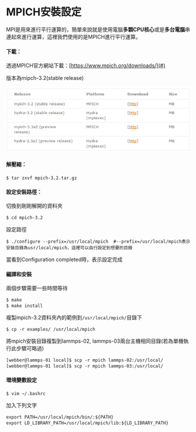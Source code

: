 # MPICH安裝設定

MPI是用來進行平行運算的，簡單來說就是使用電腦**多顆CPU核心**或是**多台電腦**串連起來進行運算，這裡我們使用的是MPICH進行平行運算。

#### 下載：

透過MPICH官方網站下載：[https://www.mpich.org/downloads/](#)

版本為mipch-3.2\(stable release\)

![](/Image/mpich.png)

#### 解壓縮：

```
$ tar zxvf mpich-3.2.tar.gz
```

#### 設定安裝路徑：

切換到剛剛解開的資料夾

```
$ cd mpich-3.2
```

設定路徑

```
$ ./configure --prefix=/usr/local/mpich  #--prefix=/usr/local/mpich表示安裝目錄為usr/local/mpich，這裡可以自行設定到想要的目錄
```

當看到Configuration completed時，表示設定完成

#### 編譯和安裝

兩個步驟需要一些時間等待

```
$ make
$ make install
```

複製mpich-3.2資料夾內的範例到`/usr/local/mpich/`目錄下

```
$ cp -r examples/ /usr/local/mpich
```

將mpich安裝目錄複製到lammps-02, lammps-03兩台主機相同目錄\(若為單機執行此步驟可略過\)

```
[webber@lammps-01 local]$ scp -r mpich lammps-02:/usr/local/
[webber@lammps-01 local]$ scp -r mpich lammps-03:/usr/local/
```

#### 環境變數設定

```
$ vim ~/.bashrc
```

加入下列文字

```
export PATH=/usr/local/mpich/bin/:${PATH}
export LD_LIBRARY_PATH=/usr/local/mpich/lib:${LD_LIBRARY_PATH}
```



